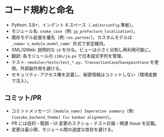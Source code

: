 # コード規約と命名

- Python: 3.8+、インデント 4 スペース（`.editorconfig` 準拠）。
- モジュール名: `snake_case`（例: `jp_prefecture_localization`）。
- 既存モデル拡張を優先（例: `res.partner`）。カスタムモデルは `_name='x_module.model_name'` 形式で安定維持。
- XML/QWeb: 説明的な `id` を付与。ビューは小さく分割し再利用可能に。
- 翻訳: 各モジュールの `i18n/ja.po` で日本語文字列を管理。
- テスト: `<module>/tests/test_*.py`、`TransactionCase`/`SavepointCase` を使用。外部副作用を避ける。
- セキュリティ: アクセス権を定義し、秘密情報はコミットしない（環境変数で注入）。

## コミット/PR
- コミットメッセージ: `[module_name] Imperative summary`（例: `[sasuke_backend_theme] Fix kanban alignment`）。
- PR には目的・範囲・UI 変更のスクショ・テスト計画・関連 Issue を記載。
- 変更は最小限、モジュール間の過度な依存を避ける。
